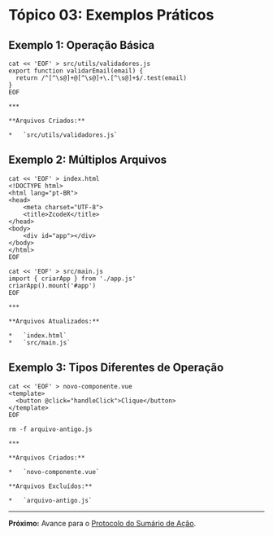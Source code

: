 # Tópico 03: Exemplos Práticos

## Exemplo 1: Operação Básica

    cat << 'EOF' > src/utils/validadores.js
    export function validarEmail(email) {
      return /^[^\s@]+@[^\s@]+\.[^\s@]+$/.test(email)
    }
    EOF

    ***

    **Arquivos Criados:**

    *   `src/utils/validadores.js`

## Exemplo 2: Múltiplos Arquivos

    cat << 'EOF' > index.html
    <!DOCTYPE html>
    <html lang="pt-BR">
    <head>
        <meta charset="UTF-8">
        <title>ZcodeX</title>
    </head>
    <body>
        <div id="app"></div>
    </body>
    </html>
    EOF

    cat << 'EOF' > src/main.js
    import { criarApp } from './app.js'
    criarApp().mount('#app')
    EOF

    ***

    **Arquivos Atualizados:**

    *   `index.html`
    *   `src/main.js`

## Exemplo 3: Tipos Diferentes de Operação

    cat << 'EOF' > novo-componente.vue
    <template>
      <button @click="handleClick">Clique</button>
    </template>
    EOF

    rm -f arquivo-antigo.js

    ***

    **Arquivos Criados:**

    *   `novo-componente.vue`

    **Arquivos Excluídos:**

    *   `arquivo-antigo.js`

---

**Próximo:** Avance para o [Protocolo do Sumário de Ação](../03_protocolo_sumario_acao/_indice.*.md).

